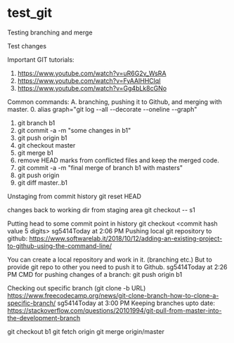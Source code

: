 # test_git
Testing branching and merge

Test changes

Important GIT tutorials:
1. https://www.youtube.com/watch?v=uR6G2v_WsRA
2. https://www.youtube.com/watch?v=FyAAIHHClqI
3. https://www.youtube.com/watch?v=Gg4bLk8cGNo

Common commands:
A. branching, pushing it to Github, and  merging with master.
0. alias graph="git log --all --decorate --oneline --graph"
1. git branch b1
2. git commit -a -m "some changes in b1"
3. git push origin b1
4. git checkout master
5. git merge b1
6. remove HEAD marks from conflicted files and keep the merged code.
7. git commit -a -m "final merge of branch b1 with masters" 
8. git push origin
9. git diff master..b1

Unstaging from commit history
git reset HEAD <filename>

changes back to working dir from staging area
git checkout -- s1

Putting head to some commit point in history
git checkout <commit hash value 5 digits>
sg5414Today at 2:06 PM
Pushing local git repository to github:
https://www.softwarelab.it/2018/10/12/adding-an-existing-project-to-github-using-the-command-line/

You can create a local repository and work in it. (branching etc.)
But to provide git repo to other you need to push it to Github.
sg5414Today at 2:26 PM
CMD for pushing changes of a branch:
git push origin b1

Checking out specific branch (git clone -b <branchname> URL)
https://www.freecodecamp.org/news/git-clone-branch-how-to-clone-a-specific-branch/
sg5414Today at 3:00 PM
Keeping branches upto date:
https://stackoverflow.com/questions/20101994/git-pull-from-master-into-the-development-branch

git checkout b1
git fetch origin
git merge origin/master

